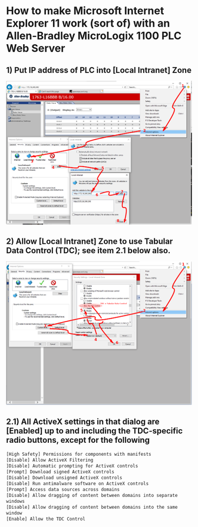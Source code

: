 
# How to make Microsoft Internet Explorer 11 work (sort of) with an Allen-Bradley MicroLogix 1100 PLC Web Server

## 1) Put IP address of PLC into [Local Intranet] Zone
![](https://github.com/drbitboy/misc_data/raw/master/images/micrologix_1100_web_server_access/local_intranet_site.png)

## 2) Allow [Local Intranet] Zone to use Tabular Data Control (TDC); see item 2.1 below also.
![](https://github.com/drbitboy/misc_data/raw/master/images/micrologix_1100_web_server_access/local_intranet_allow_tdc.png)

## 2.1) All ActiveX settings in that dialog are [Enabled] up to and including the TDC-specific radio buttons, except for the following
    [High Safety] Permissions for components with manifests
    [Disable] Allow ActiveX Filtering
    ]Disable] Automatic prompting for ActiveX controls
    [Prompt] Download signed ActiveX controls
    [Disable] Download unsigned ActiveX controls
    [Disable] Run antimalware software on ActiveX controls
    [Prompt] Access data sources across domains
    [Disable] Allow dragging of content between domains into separate windows
    [Disable] Allow dragging of content between domains into the same window
    [Enable] Allow the TDC Control
